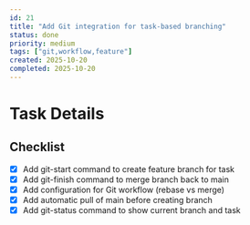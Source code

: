 ```yaml
---
id: 21
title: "Add Git integration for task-based branching"
status: done
priority: medium
tags: ["git,workflow,feature"]
created: 2025-10-20
completed: 2025-10-20
---
```


# Task Details

## Checklist
- [x] Add git-start command to create feature branch for task
- [x] Add git-finish command to merge branch back to main
- [x] Add configuration for Git workflow (rebase vs merge)
- [x] Add automatic pull of main before creating branch
- [x] Add git-status command to show current branch and task
